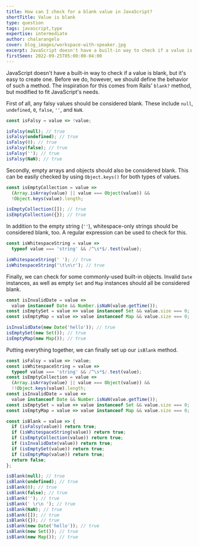 ```yaml
---
title: How can I check for a blank value in JavaScript?
shortTitle: Value is blank
type: question
tags: javascript,type
expertise: intermediate
author: chalarangelo
cover: blog_images/workspace-with-speaker.jpg
excerpt: JavaScript doesn't have a built-in way to check if a value is blank, but it's easy to create one.
firstSeen: 2022-09-25T05:00:00-04:00
---
```


JavaScript doesn't have a built-in way to check if a value is blank, but it's easy to create one. Before we do, however, we should define the behavior of such a method. The inspiration for this comes from Rails' `blank?` method, but modified to fit JavaScript's needs.

First of all, any falsy values should be considered blank. These include `null`, `undefined`, `0`, `false`, `''`, and `NaN`.

```js
const isFalsy = value => !value;

isFalsy(null); // true
isFalsy(undefined); // true
isFalsy(0); // true
isFalsy(false); // true
isFalsy(''); // true
isFalsy(NaN); // true
```

Secondly, empty arrays and objects should also be considered blank. This can be easily checked by using `Object.keys()` for both types of values.

```js
const isEmptyCollection = value =>
  (Array.isArray(value) || value === Object(value)) &&
  !Object.keys(value).length;

isEmptyCollection([]); // true
isEmptyCollection({}); // true
```

In addition to the empty string (`''`), whitespace-only strings should be considered blank, too. A regular expression can be used to check for this.

```js
const isWhitespaceString = value =>
  typeof value === 'string' && /^\s*$/.test(value);

isWhitespaceString(' '); // true
isWhitespaceString('\t\n\r'); // true
```

Finally, we can check for some commonly-used built-in objects. Invalid `Date` instances, as well as empty `Set` and `Map` instances should all be considered blank.

```js
const isInvalidDate = value =>
  value instanceof Date && Number.isNaN(value.getTime());
const isEmptySet = value => value instanceof Set && value.size === 0;
const isEmptyMap = value => value instanceof Map && value.size === 0;

isInvalidDate(new Date('hello')); // true
isEmptySet(new Set()); // true
isEmptyMap(new Map()); // true
```

Putting everything together, we can finally set up our `isBlank` method.

```js
const isFalsy = value => !value;
const isWhitespaceString = value =>
  typeof value === 'string' && /^\s*$/.test(value);
const isEmptyCollection = value =>
  (Array.isArray(value) || value === Object(value)) &&
  !!Object.keys(value).length;
const isInvalidDate = value =>
  value instanceof Date && Number.isNaN(value.getTime());
const isEmptySet = value => value instanceof Set && value.size === 0;
const isEmptyMap = value => value instanceof Map && value.size === 0;

const isBlank = value => {
  if (isFalsy(value)) return true;
  if (isWhitespaceString(value)) return true;
  if (isEmptyCollection(value)) return true;
  if (isInvalidDate(value)) return true;
  if (isEmptySet(value)) return true;
  if (isEmptyMap(value)) return true;
  return false;
};

isBlank(null); // true
isBlank(undefined); // true
isBlank(0); // true
isBlank(false); // true
isBlank(''); // true
isBlank(' \r\n '); // true
isBlank(NaN); // true
isBlank([]); // true
isBlank({}); // true
isBlank(new Date('hello')); // true
isBlank(new Set()); // true
isBlank(new Map()); // true
```

